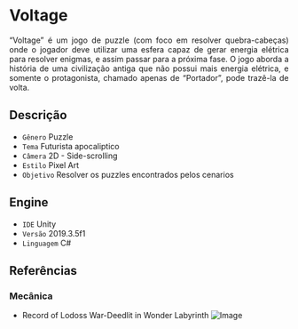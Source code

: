 # Voltage

<p align="justify">   “Voltage” é um jogo de puzzle (com foco em resolver quebra-cabeças) onde o jogador deve utilizar uma esfera capaz de gerar energia elétrica para resolver enigmas, e assim passar para a próxima fase. O jogo aborda a história de uma civilização antiga que não possui mais energia elétrica, e somente o protagonista, chamado apenas de “Portador”, pode trazê-la de volta. </p>

## Descrição
- `Gênero` Puzzle
- `Tema` Futurista apocaliptico
- `Câmera` 2D - Side-scrolling
- `Estilo` Pixel Art
- `Objetivo` Resolver os puzzles encontrados pelos cenarios

## Engine
- `IDE` Unity 
- `Versão` 2019.3.5f1
- `Linguagem` C#

## Referências

### Mecânica
- Record of Lodoss War-Deedlit in Wonder Labyrinth
![Image](screenshot/referencias/Record-of-Lodoss-War-Deedlit-in-Wonder-Labyrinth.gif)
